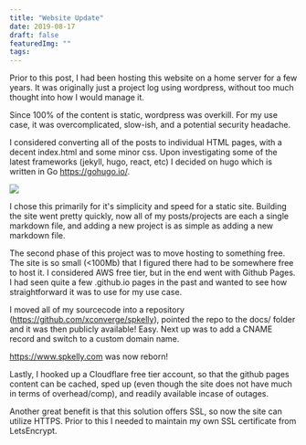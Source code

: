 ```yaml
---
title: "Website Update"
date: 2019-08-17
draft: false
featuredImg: ""
tags: 
---
```


Prior to this post, I had been hosting this website on a home server for a few years. It was originally just a project log using wordpress, without too much thought into how I would manage it.

Since 100% of the content is static, wordpress was overkill. For my use case, it was overcomplicated, slow-ish, and a potential security headache.

I considered converting all of the posts to individual HTML pages, with a decent index.html and some minor css. Upon investigating some of the latest frameworks (jekyll, hugo, react, etc) I decided on hugo which is written in Go https://gohugo.io/.

![](/websiteupdate/hugo.png)

I chose this primarily for it's simplicity and speed for a static site. Building the site went pretty quickly, now all of my posts/projects are each a single markdown file, and adding a new project is as simple as adding a new markdown file.

The second phase of this project was to move hosting to something free. The site is so small (<100Mb) that I figured there had to be somewhere free to host it. I considered AWS free tier, but in the end went with Github Pages. I had seen quite a few .github.io pages in the past and wanted to see how straightforward it was to use for my use case.

I moved all of my sourcecode into a repository (https://github.com/xconverge/spkelly), pointed the repo to the docs/ folder and it was then publicly available! Easy. Next up was to add a CNAME record and switch to a custom domain name.

https://www.spkelly.com was now reborn!

Lastly, I hooked up a Cloudflare free tier account, so that the github pages content can be cached, sped up (even though the site does not have much in terms of overhead/comp), and readily available incase of outages. 

Another great benefit is that this solution offers SSL, so now the site can utilize HTTPS. Prior to this I needed to maintain my own SSL certificate from LetsEncrypt.